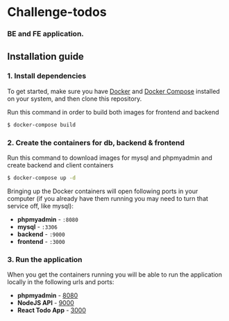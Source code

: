 # Challenge-todos
### BE and FE application.

## Installation guide

### 1. Install dependencies
To get started, make sure you have [Docker](https://docs.docker.com/get-docker/) and [Docker Compose](https://docs.docker.com/compose/install/) installed on your system, and then clone this repository.

Run this command in order to build both images for frontend and backend
```sh
$ docker-compose build
```

### 2. Create the containers for db, backend & frontend
Run this command to download images for mysql and phpmyadmin and create backend and client containers
```sh
$ docker-compose up -d
```

Bringing up the Docker containers will open following ports in your computer (if you already have them running you may need to turn that service off, like mysql):

- **phpmyadmin** - `:8080`
- **mysql** - `:3306`
- **backend** - `:9000`
- **frontend** - `:3000`


### 3. Run the application
When you get the containers running you will be able to run the application locally in the following urls and ports:

- **phpmyadmin** - [8080](http://localhost:8080)
- **NodeJS API** - [9000](http://localhost:9000)
- **React Todo App** - [3000](http://localhost:3000)


